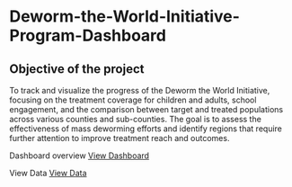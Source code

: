 # Deworm-the-World-Initiative-Program-Dashboard
## Objective of the project 
To track and visualize the progress of the Deworm the World Initiative, focusing on the treatment coverage for children and adults, school engagement, and the comparison between target and treated populations across various counties and sub-counties. The goal is to assess the effectiveness of mass deworming efforts and identify regions that require further attention to improve treatment reach and outcomes.

Dashboard overview <a href="https://github.com/sam-were/Deworm-the-World-Initiative-Program-Dashboard/blob/main/DASHBOARD%20SCREENSHOT.png">View Dashboard</a>

View Data <a href="https://github.com/sam-were/Deworm-the-World-Initiative-Program-Dashboard/commit/07ab19ac4cf020f32d85831b624f4a33a6ad3453#diff-92f3073da2444b07abb1a2825e14e6313c36b142f2ccb45a1a4cb1b1fc763b1e" >View Data</a>
